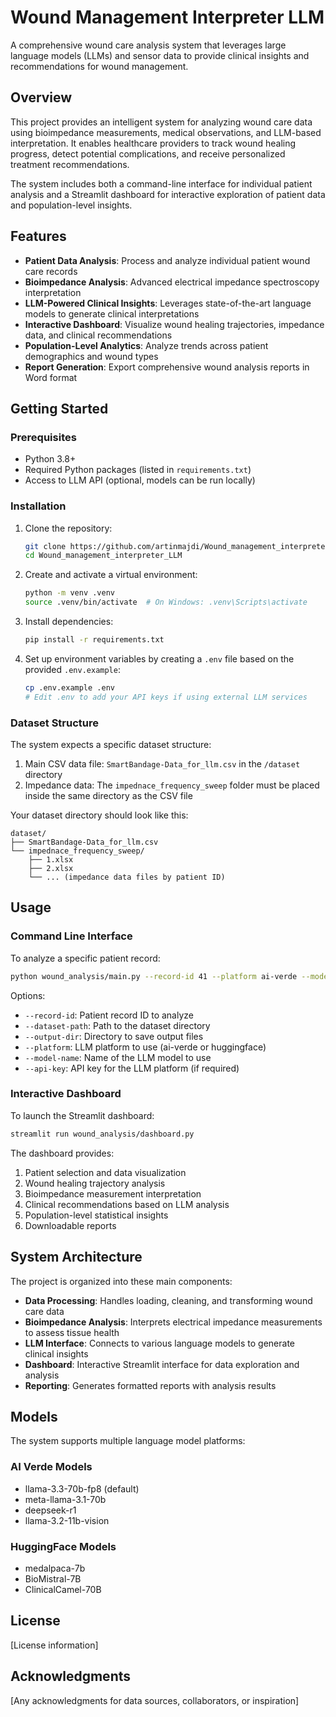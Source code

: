 # Wound Management Interpreter LLM

A comprehensive wound care analysis system that leverages large language models (LLMs) and sensor data to provide clinical insights and recommendations for wound management.

## Overview

This project provides an intelligent system for analyzing wound care data using bioimpedance measurements, medical observations, and LLM-based interpretation. It enables healthcare providers to track wound healing progress, detect potential complications, and receive personalized treatment recommendations.

The system includes both a command-line interface for individual patient analysis and a Streamlit dashboard for interactive exploration of patient data and population-level insights.

## Features

- **Patient Data Analysis**: Process and analyze individual patient wound care records
- **Bioimpedance Analysis**: Advanced electrical impedance spectroscopy interpretation
- **LLM-Powered Clinical Insights**: Leverages state-of-the-art language models to generate clinical interpretations
- **Interactive Dashboard**: Visualize wound healing trajectories, impedance data, and clinical recommendations
- **Population-Level Analytics**: Analyze trends across patient demographics and wound types
- **Report Generation**: Export comprehensive wound analysis reports in Word format

## Getting Started

### Prerequisites

- Python 3.8+
- Required Python packages (listed in `requirements.txt`)
- Access to LLM API (optional, models can be run locally)

### Installation

1. Clone the repository:
   ```bash
   git clone https://github.com/artinmajdi/Wound_management_interpreter_LLM.git
   cd Wound_management_interpreter_LLM
   ```

2. Create and activate a virtual environment:
   ```bash
   python -m venv .venv
   source .venv/bin/activate  # On Windows: .venv\Scripts\activate
   ```

3. Install dependencies:
   ```bash
   pip install -r requirements.txt
   ```

4. Set up environment variables by creating a `.env` file based on the provided `.env.example`:
   ```bash
   cp .env.example .env
   # Edit .env to add your API keys if using external LLM services
   ```

### Dataset Structure

The system expects a specific dataset structure:

1. Main CSV data file: `SmartBandage-Data_for_llm.csv` in the `/dataset` directory
2. Impedance data: The `impednace_frequency_sweep` folder must be placed inside the same directory as the CSV file

Your dataset directory should look like this:
```
dataset/
├── SmartBandage-Data_for_llm.csv
└── impednace_frequency_sweep/
    ├── 1.xlsx
    ├── 2.xlsx
    └── ... (impedance data files by patient ID)
```

## Usage

### Command Line Interface

To analyze a specific patient record:

```bash
python wound_analysis/main.py --record-id 41 --platform ai-verde --model-name llama-3.3-70b-fp8
```

Options:
- `--record-id`: Patient record ID to analyze
- `--dataset-path`: Path to the dataset directory
- `--output-dir`: Directory to save output files
- `--platform`: LLM platform to use (ai-verde or huggingface)
- `--model-name`: Name of the LLM model to use
- `--api-key`: API key for the LLM platform (if required)

### Interactive Dashboard

To launch the Streamlit dashboard:

```bash
streamlit run wound_analysis/dashboard.py
```

The dashboard provides:
1. Patient selection and data visualization
2. Wound healing trajectory analysis
3. Bioimpedance measurement interpretation
4. Clinical recommendations based on LLM analysis
5. Population-level statistical insights
6. Downloadable reports

## System Architecture

The project is organized into these main components:

- **Data Processing**: Handles loading, cleaning, and transforming wound care data
- **Bioimpedance Analysis**: Interprets electrical impedance measurements to assess tissue health
- **LLM Interface**: Connects to various language models to generate clinical insights
- **Dashboard**: Interactive Streamlit interface for data exploration and analysis
- **Reporting**: Generates formatted reports with analysis results

## Models

The system supports multiple language model platforms:

### AI Verde Models
- llama-3.3-70b-fp8 (default)
- meta-llama-3.1-70b
- deepseek-r1
- llama-3.2-11b-vision

### HuggingFace Models
- medalpaca-7b
- BioMistral-7B
- ClinicalCamel-70B

## License

[License information]

## Acknowledgments

[Any acknowledgments for data sources, collaborators, or inspiration]

